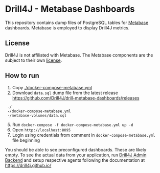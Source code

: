 # Drill4J - Metabase Dashboards

This repository contains dump files of PostgreSQL tables for [Metabase](https://www.metabase.com/) dashboards.
Metabase is employed to display Drill4J metrics.

## License

Drill4J is not affiliated with Metabase. The Metabase components are the subject to their own [license](https://www.metabase.com/license/).

## How to run
1. Copy [./docker-compose-metabase.yml](./docker-compose-metabase.yml)
2. Download `data.sql` dump file from the latest release https://github.com/Drill4J/drill-metabase-dashboards/releases
```
 -/
 -/docker-compose-metabase.yml
 -/metabase-volumes/data.sql
```
5. Run `docker-compose -f docker-compose-metabase.yml up -d` 
6. Open `http://localhost:8095`
7. Login using credentials from comment in `docker-compose-metabase.yml` file beginning

You should be able to see preconfigured dashboards. These are likely empty. To see the actual data from your application, run [Drill4J Admin Backend](https://github.com/Drill4J/admin) and setup respective agents following the documentation at https://drill4j.github.io/

